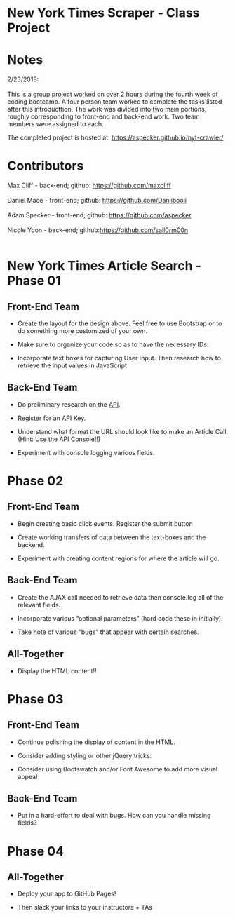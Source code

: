 # New York Times Scraper - Class Project

# Notes

2/23/2018:
<br></br>
This is a group project worked on over 2 hours during the fourth week of coding bootcamp.
A four person team worked to complete the tasks listed after this introducttion.
The work was divided into two main portions, roughly corresponding to front-end and back-end work.
Two team members were assigned to each.

The completed project is hosted at: https://aspecker.github.io/nyt-crawler/

# Contributors

Max Cliff - back-end; github: https://github.com/maxcliff <br></br>
Daniel Mace - front-end; github: https://github.com/Daniibooii <br></br>
Adam Specker - front-end; github: https://github.com/aspecker <br></br>
Nicole Yoon - back-end; github:https://github.com/sail0rm00n <br></br>



# New York Times Article Search - Phase 01

## Front-End Team

* Create the layout for the design above. Feel free to use Bootstrap or to do something more customized of your own.

* Make sure to organize your code so as to have the necessary IDs.

* Incorporate text boxes for capturing User Input. Then research how to retrieve the input values in JavaScript

## Back-End Team

* Do preliminary research on the [API](http://developer.nytimes.com/article_search_v2.json).

* Register for an API Key.

* Understand what format the URL should look like to make an Article Call. (Hint: Use the API Console!!)

* Experiment with console logging various fields.

# Phase 02

## Front-End Team

* Begin creating basic click events. Register the submit button

* Create working transfers of data between the text-boxes and the backend.

* Experiment with creating content regions for where the article will go.

## Back-End Team

* Create the AJAX call needed to retrieve data then console.log all of the relevant fields.

* Incorporate various “optional parameters” (hard code these in initially).

* Take note of various “bugs” that appear with certain searches.

## All-Together

* Display the HTML content!!

# Phase 03

## Front-End Team

* Continue polishing the display of content in the HTML.

* Consider adding styling or other jQuery tricks.

* Consider using Bootswatch and/or Font Awesome to add more visual appeal

## Back-End Team

* Put in a hard-effort to deal with bugs. How can you handle missing fields?

# Phase 04

## All-Together

* Deploy your app to GitHub Pages!

* Then slack your links to your instructors + TAs
